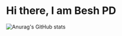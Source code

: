 # Hi there, I am Besh PD
![Anurag's GitHub stats](https://github-readme-stats.vercel.app/api?username=beshprakash11&show_icons=true&count_private=true&theme=radical)


